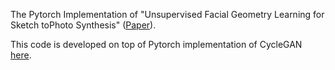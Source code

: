 The Pytorch Implementation of "Unsupervised Facial Geometry Learning for Sketch toPhoto Synthesis" ([Paper](https://arxiv.org/pdf/1810.05361.pdf)). 

This code is developed on top of Pytorch implementation of CycleGAN [here](https://github.com/junyanz/pytorch-CycleGAN-and-pix2pix).


